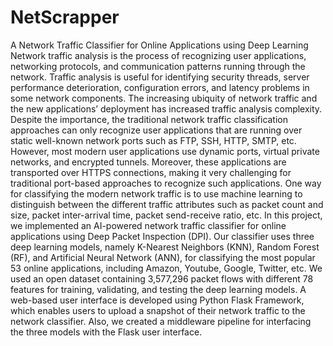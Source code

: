 # NetScrapper
A Network Traffic Classifier for Online Applications using Deep Learning
Network traffic analysis is the process of recognizing user applications, networking protocols, and communication patterns running through the network. Traffic analysis is useful for identifying security threads, server performance deterioration, configuration errors, and latency problems in some network components. The increasing ubiquity of network traffic and the new applications’ deployment has increased traffic analysis complexity. Despite the importance, the traditional network traffic classification approaches can only recognize user applications that are running over static well-known network ports such as FTP, SSH, HTTP, SMTP, etc. However, most modern user applications use dynamic ports, virtual private networks, and encrypted tunnels. Moreover, these applications are transported over HTTPS connections, making it very challenging for traditional port-based approaches to recognize such applications. One way for classifying the modern network traffic is to use machine learning to distinguish between the different traffic attributes such as packet count and size, packet inter-arrival time, packet send-receive ratio, etc. In this project, we implemented an AI-powered network traffic classifier for online applications using Deep Packet Inspection (DPI). Our classifier uses three deep learning models, namely K-Nearest Neighbors (KNN), Random Forest (RF), and Artificial Neural Network (ANN), for classifying the most popular 53 online applications, including Amazon, Youtube, Google, Twitter, etc. We used an open dataset containing 3,577,296 packet flows with different 78 features for training, validating, and testing the deep learning models. A web-based user interface is developed using Python Flask Framework, which enables users to upload a snapshot of their network traffic to the network classifier. Also, we created a middleware pipeline for interfacing the three models with the Flask user interface.
